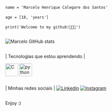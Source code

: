 <div><code>name = 'Marcelo Henrique Calegare dos Santos'</code></div>
<br><code>age = [18, 'years']</code></br>
<br><code>print('Welcome to my github!👨🏻‍💻')</code></br>

##

![Marcelo GitHub stats](https://github-readme-stats.vercel.app/api?username=marcelocalegare&show_icons=true&theme=omni)


##

| Tecnologias que estou aprendendo | 
<div style="display: inline_block">
    <img align="center" alt="C" heigth="30" width="40" src="https://cdn.jsdelivr.net/gh/devicons/devicon@latest/icons/c/c-original.svg">  
    <img align="center" alt="python" heigth="30" width="40" src="https://cdn.jsdelivr.net/gh/devicons/devicon@latest/icons/python/python-original.svg">
</div>

##

| Minhas redes sociais |
[![Linkedin](https://img.shields.io/badge/LinkedIn-0077B5?style=for-the-badge&logo=linkedin&logoColor=white)](https://www.linkedin.com/in/marcelo-calegare)
[![Instagram](https://img.shields.io/badge/Instagram-E4405F?style=for-the-badge&logo=instagram&logoColor=white)](https://www.instagram.com/marcelocalegare/)

##

Enjoy :)
